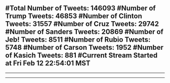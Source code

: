#Total Number of Tweets: 146093 
#Number of Trump Tweets: 46853
#Number of Clinton Tweets: 31557
#Number of Cruz Tweets: 29742
#Number of Sanders Tweets: 20869
#Number of Jeb! Tweets: 8511
#Number of Rubio Tweets: 5748
#Number of Carson Tweets: 1952
#Number of Kasich Tweets: 881
#Current Stream Started at Fri Feb 12 22:54:01 MST
---
---
---
